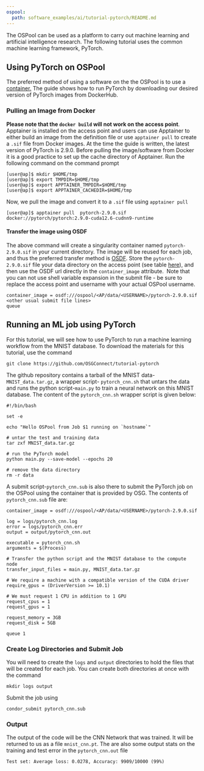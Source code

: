 ```yaml
---
ospool:
  path: software_examples/ai/tutorial-pytorch/README.md
---
```


The OSPool can be used as a platform to carry out machine learning and artificial intelligence research. 
The following tutorial uses the common machine learning framework, PyTorch.

## Using PyTorch on OSPool
The preferred method of using a software on the the OSPool is to use a [container.](https://portal.osg-htc.org/documentation/htc_workloads/using_software/containers/) The guide shows how to run PyTorch by downloading our desired version of PyTorch images from DockerHub.

### Pulling an Image from Docker
**Please note that the `docker build` will not work on the access point**. Apptainer is installed on the access point and users can use Apptainer to either build an image from the definition file or use `apptainer pull` to create a `.sif` file from Docker images. At the time the guide is written, the latest version of PyTorch is 2.9.0. Before pulling the image/software from Docker it is a good practice to set up the cache directory of Apptainer. Run the following command on the command prompt

```
[user@ap]$ mkdir $HOME/tmp
[user@ap]$ export TMPDIR=$HOME/tmp
[user@ap]$ export APPTAINER_TMPDIR=$HOME/tmp
[user@ap]$ export APPTAINER_CACHEDIR=$HOME/tmp
```

Now, we pull the image and convert it to a `.sif` file using `apptainer pull`

```
[user@ap]$ apptainer pull  pytorch-2.9.0.sif docker://pytorch/pytorch:2.9.0-cuda12.6-cudnn9-runtime
```

#### Transfer the image using OSDF
The above command will create a singularity container named `pytorch-2.9.0.sif` in your current directory. The image will be reused for each job, and thus the preferred transfer method is [OSDF](https://portal.osg-htc.org/documentation/htc_workloads/managing_data/osdf/). Store the `pytorch-2.9.0.sif` file your data directory on the access point (see table [here](https://portal.osg-htc.org/documentation/htc_workloads/managing_data/overview/)), and then use the OSDF url directly in the `container_image` attribute.  Note that you can not use shell variable expansion in the submit file - be sure to replace the access point and username with your actual OSPool username.

```
container_image = osdf:///ospool/<AP/data/<USERNAME>/pytorch-2.9.0.sif
<other usual submit file lines> 
queue
```

## Running an ML job using PyTorch
For this tutorial, we will see how to use PyTorch to run a machine learning workflow from the MNIST database. To download the materials for this tutorial, use the command

```
git clone https://github.com/OSGConnect/tutorial-pytorch
```

The github repository contains a tarball of the MNIST data-`MNIST_data.tar.gz`, a wrapper script- `pytorch_cnn.sh` that untars the data and runs the python script-`main.py` to train a neural network on this MNIST database. The content of the `pytorch_cnn.sh` wrapper script is given below:

```
#!/bin/bash

set -e

echo "Hello OSPool from Job $1 running on `hostname`"

# untar the test and training data
tar zxf MNIST_data.tar.gz

# run the PyTorch model
python main.py --save-model --epochs 20

# remove the data directory
rm -r data
```

A submit script-`pytorch_cnn.sub` is also there to submit the PyTorch job on the OSPool using the container that is provided by OSG. The contents of `pytorch_cnn.sub` file are:

```
container_image = osdf:///ospool/<AP/data/<USERNAME>/pytorch-2.9.0.sif

log = logs/pytorch_cnn.log
error = logs/pytorch_cnn.err
output = output/pytorch_cnn.out

executable = pytorch_cnn.sh
arguments = $(Process)

# Transfer the python script and the MNIST database to the compute node
transfer_input_files = main.py, MNIST_data.tar.gz

# We require a machine with a compatible version of the CUDA driver
require_gpus = (DriverVersion >= 10.1)

# We must request 1 CPU in addition to 1 GPU
request_cpus = 1
request_gpus = 1

request_memory = 3GB
request_disk = 5GB

queue 1
```


### Create Log Directories and Submit Job
You will need to create the `logs` and `output` directories to hold the files that will be created for each job. You can create both directories at once with the command

```
mkdir logs output
```

Submit the job using 

```
condor_submit pytorch_cnn.sub
```

### Output 
The output of the code will be the CNN Network that was trained. It will be returned to us as a file
`mnist_cnn.pt`. The are also some output stats
on the training and test error in the `pytorch_cnn.out` file 

```
Test set: Average loss: 0.0278, Accuracy: 9909/10000 (99%)
```

